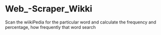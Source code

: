 # Web_-Scraper_Wikki
Scan the wiikiPedia for the particular word and calculate the frequency and percentage, how frequently that word search
